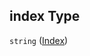 ## index Type

`string` ([Index](iea43\_anemometer_calibration-definitions-column_iec61400-12-12017\_annexf-properties-index.md))
